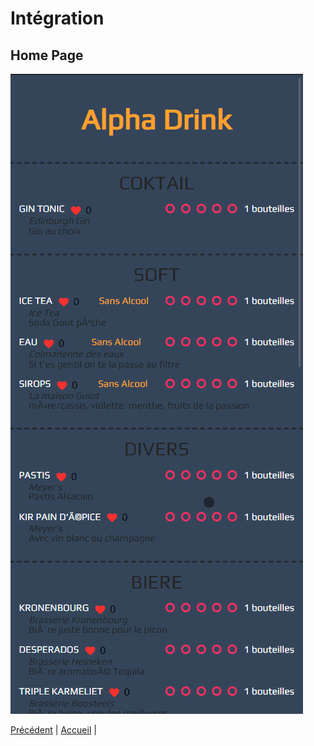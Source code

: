 # Intégration

## Home Page 
![Home Page](images/homePage.gif)

[Précédent](5-Mood-Board.md) | [Accueil](0-Sommaire.md) |